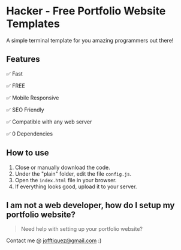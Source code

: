 # Hacker - Free Portfolio Website Templates

A simple terminal template for you amazing programmers out there!

## Features

✅ Fast

✅ FREE

✅ Mobile Responsive

✅ SEO Friendly

✅ Compatible with any web server

✅ 0 Dependencies

## How to use

1. Close or manually download the code.
2. Under the "plain" folder, edit the file `config.js`.
3. Open the `index.html` file in your browser.
4. If everything looks good, upload it to your server.

## I am not a web developer, how do I setup my portfolio website?

> Need help with setting up your portfolio website?

Contact me @ jofftiquez@gmail.com :)